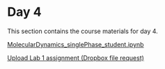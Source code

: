 Day 4
=======================
This section contains the course materials for day 4.

[MolecularDynamics_singlePhase_student.ipynb](../daily/Day-04/MolecularDynamics_singlePhase_student.ipynb)

[Upload Lab 1 assignment (Dropbox file request)](https://www.dropbox.com/request/THSmmoQhSzJIg6xnEeSF)